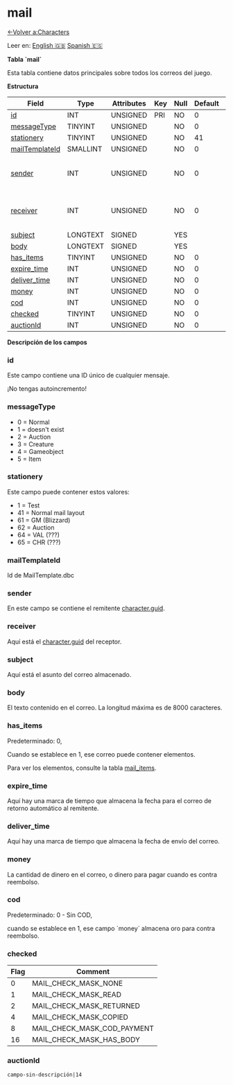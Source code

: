 ﻿# mail

[<-Volver a:Characters](database-characters.md)

Leer en: [English :gb:](../mail) [Spanish :es:](mail)

**Tabla \`mail\`**

Esta tabla contiene datos principales sobre todos los correos del juego.

**Estructura**

| Field               | Type     | Attributes | Key | Null | Default | Extra | Comment                            |
| ------------------- | -------- | ---------- | --- | ---- | ------- | ----- | ---------------------------------- |
| [id][1]             | INT      | UNSIGNED   | PRI | NO   | 0       |       | Identifier                         |
| [messageType][2]    | TINYINT  | UNSIGNED   |     | NO   | 0       |       |                                    |
| [stationery][3]     | TINYINT  | UNSIGNED   |     | NO   | 41      |       |                                    |
| [mailTemplateId][4] | SMALLINT | UNSIGNED   |     | NO   | 0       |       |                                    |
| [sender][5]         | INT      | UNSIGNED   |     | NO   | 0       |       | Character Global Unique Identifier |
| [receiver][6]       | INT      | UNSIGNED   |     | NO   | 0       |       | Character Global Unique Identifier |
| [subject][7]        | LONGTEXT | SIGNED     |     | YES  |         |       |                                    |
| [body][8]           | LONGTEXT | SIGNED     |     | YES  |         |       |                                    |
| [has_items][9]      | TINYINT  | UNSIGNED   |     | NO   | 0       |       |                                    |
| [expire_time][10]   | INT      | UNSIGNED   |     | NO   | 0       |       |                                    |
| [deliver_time][11]  | INT      | UNSIGNED   |     | NO   | 0       |       |                                    |
| [money][12]         | INT      | UNSIGNED   |     | NO   | 0       |       |                                    |
| [cod][13]           | INT      | UNSIGNED   |     | NO   | 0       |       |                                    |
| [checked][14]       | TINYINT  | UNSIGNED   |     | NO   | 0       |       |                                    |
| [auctionId][14]     | INT      | UNSIGNED   |     | NO   | 0       |       |                                    |

[1]: #id
[2]: #messagetype
[3]: #stationery
[4]: #mailtemplateid
[5]: #sender
[6]: #receiver
[7]: #subject
[8]: #body
[9]: #hasitems
[10]: #expiretime
[11]: #delivertime
[12]: #money
[13]: #cod
[14]: #checked
[15]: #auctionid

**Descripción de los campos**

### id

Este campo contiene una ID único de cualquier mensaje.

¡No tengas autoincremento!

### messageType

-   0 = Normal
-   1 = doesn't exist
-   2 = Auction
-   3 = Creature
-   4 = Gameobject
-   5 = Item

### stationery

Este campo puede contener estos valores:

-   1 = Test
-   41 = Normal mail layout
-   61 = GM (Blizzard)
-   62 = Auction
-   64 = VAL (???)
-   65 = CHR (???)

### mailTemplateId

Id de MailTemplate.dbc

### sender

En este campo se contiene el remitente [character.guid](character#guid).

### receiver

Aquí está el [character.guid](character#guid) del receptor.

### subject

Aquí está el asunto del correo almacenado.

### body

El texto contenido en el correo. La longitud máxima es de 8000 caracteres.

### has_items

Predeterminado: 0,

Cuando se establece en 1, ese correo puede contener elementos.

Para ver los elementos, consulte la tabla [mail\_items](mail_items).

### expire\_time

Aquí hay una marca de tiempo que almacena la fecha para el correo de retorno automático al remitente.

### deliver\_time

Aquí hay una marca de tiempo que almacena la fecha de envío del correo.

### money

La cantidad de dinero en el correo, o dinero para pagar cuando es contra reembolso.

### cod

Predeterminado: 0 - Sin COD,

cuando se establece en 1, ese campo \`money\` almacena oro para contra reembolso.

### checked

| Flag | Comment                     |
| ---- | --------------------------- |
| 0    | MAIL_CHECK_MASK_NONE        |
| 1    | MAIL_CHECK_MASK_READ        |
| 2    | MAIL_CHECK_MASK_RETURNED    |
| 4    | MAIL_CHECK_MASK_COPIED      |
| 8    | MAIL_CHECK_MASK_COD_PAYMENT |
| 16   | MAIL_CHECK_MASK_HAS_BODY    |

### auctionId

`campo-sin-descripción|14`
